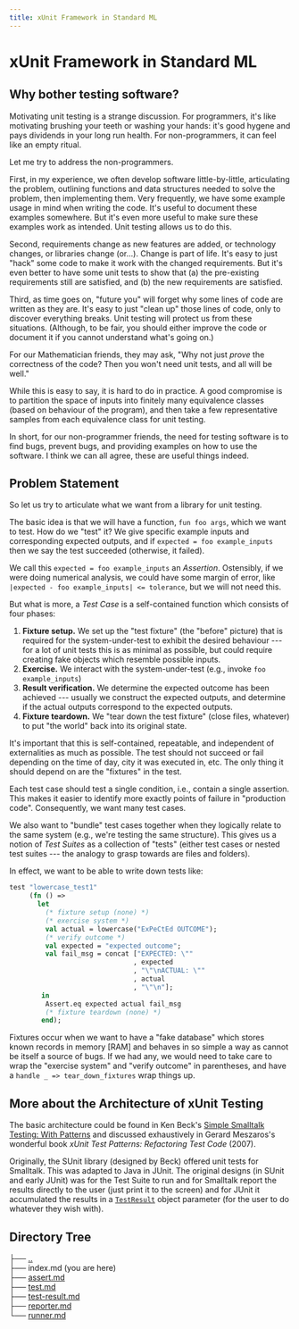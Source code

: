 ```yaml
---
title: xUnit Framework in Standard ML
---
```


# xUnit Framework in Standard ML

## Why bother testing software?

Motivating unit testing is a strange discussion. For programmers, it's
like motivating brushing your teeth or washing your hands: it's good
hygene and pays dividends in your long run health. For
non-programmers, it can feel like an empty ritual.

Let me try to address the non-programmers.

First, in my experience, we often develop software little-by-little,
articulating the problem, outlining functions and data structures
needed to solve the problem, then implementing them. Very frequently,
we have some example usage in mind when writing the code. It's useful
to document these examples somewhere. But it's even more useful to
make sure these examples work as intended. Unit testing allows us to
do this.

Second, requirements change as new features are added, or technology
changes, or libraries change (or...). Change is part of life. It's
easy to just "hack" some code to make it work with the changed
requirements. But it's even better to have some unit tests to show
that (a) the pre-existing requirements still are satisfied, and (b)
the new requirements are satisfied.

Third, as time goes on, "future you" will forget why some lines of
code are written as they are. It's easy to just "clean up" those lines
of code, only to discover everything breaks. Unit testing will protect
us from these situations. (Although, to be fair, you should either
improve the code or document it if you cannot understand what's going on.)

For our Mathematician friends, they may ask, "Why not just _prove_ the
correctness of the code? Then you won't need unit tests, and all will
be well."

While this is easy to say, it is hard to do in practice. A good
compromise is to partition the space of inputs into finitely many
equivalence classes (based on behaviour of the program), and then take
a few representative samples from each equivalence class for unit
testing.

In short, for our non-programmer friends, the need for testing
software is to find bugs, prevent bugs, and providing examples on how
to use the software. I think we can all agree, these are useful things
indeed.

## Problem Statement

So let us try to articulate what we want from a library for unit
testing.

The basic idea is that we will have a function, `fun foo args`, which
we want to test. How do we "test" it? We give specific example inputs
and corresponding expected outputs, and if `expected = foo example_inputs`
then we say the test succeeded (otherwise, it failed).

We call this `expected = foo example_inputs` an <dfn>Assertion</dfn>.
Ostensibly, if we were doing numerical analysis, we could have some
margin of error, like `|expected - foo example_inputs| <= tolerance`,
but we will not need this.

But what is more, a <dfn>Test Case</dfn> is a self-contained function
which consists of four phases:

1. **Fixture setup.** 
   We set up the "test fixture" (the "before" picture) that is
   required for the system-under-test to exhibit the desired behaviour
   --- for a lot of unit tests this is as minimal as possible, but
   could require creating fake objects which resemble possible inputs.
2. **Exercise.**
   We interact with the system-under-test (e.g., invoke `foo example_inputs`)
3. **Result verification.**
   We determine the expected outcome has been achieved --- usually we
   construct the expected outputs, and determine if the actual
   outputs correspond to the expected outputs.
4. **Fixture teardown.**
   We "tear down the test fixture" (close files, whatever) to put "the world"
   back into its original state.

It's important that this is self-contained, repeatable, and
independent of externalities as much as possible. The test should not
succeed or fail depending on the time of day, city it was executed in,
etc. The only thing it should depend on are the "fixtures" in the
test.

Each test case should test a single condition, i.e., contain a single
assertion. This makes it easier to identify more exactly points of
failure in "production code". Consequently, we want many test cases.

We also want to "bundle" test cases together when they logically
relate to the same system (e.g., we're testing the same structure).
This gives us a notion of <dfn>Test Suites</dfn> as a collection of
"tests" (either test cases or nested test suites --- the analogy to
grasp towards are files and folders).

In effect, we want to be able to write down tests like:

```sml {example}
test "lowercase_test1"
     (fn () =>
       let
         (* fixture setup (none) *)
         (* exercise system *)
         val actual = lowercase("ExPeCtEd OUTCOME");
         (* verify outcome *)
         val expected = "expected outcome";
         val fail_msg = concat ["EXPECTED: \""
                               , expected
                               , "\"\nACTUAL: \""
                               , actual
                               , "\"\n"];
        in
         Assert.eq expected actual fail_msg
         (* fixture teardown (none) *)
        end);
```

Fixtures occur when we want to have a "fake database" which stores
known records in memory [RAM] and behaves in so simple a way as cannot
be itself a source of bugs. If we had any, we would need to take care
to wrap the "exercise system" and "verify outcome" in parentheses, and
have a `handle _ => tear_down_fixtures` wrap things up.

## More about the Architecture of xUnit Testing

The basic architecture could be found in Ken Beck's [Simple Smalltalk Testing:
With Patterns](https://web.archive.org/web/20150315073817/http://www.xprogramming.com/testfram.htm)
and discussed exhaustively in Gerard Meszaros's wonderful book 
<cite class="book">xUnit Test Patterns: Refactoring Test Code</cite>
(2007). 

Originally, the SUnit library (designed by Beck) offered unit tests
for Smalltalk. This was adapted to Java in JUnit. The original designs
(in SUnit and early JUnit) was for the Test Suite to run and for
Smalltalk report the results directly to the user (just print it to
the screen) and for JUnit it accumulated the results in a [`TestResult`](https://www.eg.bucknell.edu/~cs475/F2000-S2001/hyde/JUnit/javadoc/test.framework.TestResult.html)
object parameter (for the user to do whatever they wish with).

## Directory Tree

<div class="tree">

├── [..](../index.md) <br>
├── index.md (you are here) <br>
├── [assert.md](./assert.md) <br>
├── [test.md](./test.md) <br>
├── [test-result.md](./test-result.md)<br>
├── [reporter.md](./reporter.md) <br>
└── [runner.md](./runner.md) <br>

</div>
